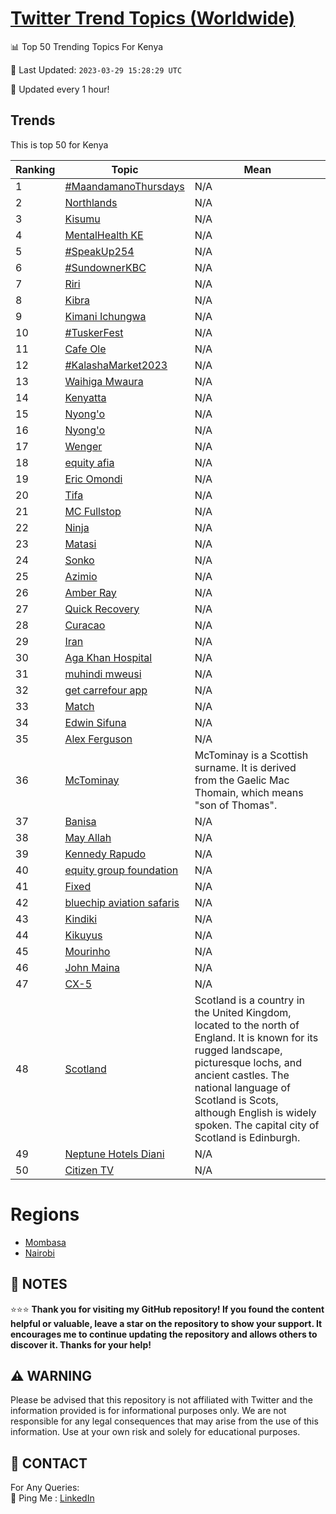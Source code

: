 [Twitter Trend Topics (Worldwide)](https://github.com/ErcinDedeoglu/Twitter-Trend-Topics)
==========


📊 Top 50 Trending Topics For Kenya

📆 Last Updated: `2023-03-29 15:28:29 UTC`

🔧 Updated every 1 hour!


## Trends

This is top 50 for Kenya

| Ranking | Topic | Mean |
| ------- | ------------ | ------------ |
| 1 | [#MaandamanoThursdays](http://twitter.com/search?q=%23MaandamanoThursdays) | N/A |
| 2 | [Northlands](http://twitter.com/search?q=Northlands) | N/A |
| 3 | [Kisumu](http://twitter.com/search?q=Kisumu) | N/A |
| 4 | [MentalHealth KE](http://twitter.com/search?q=MentalHealth+KE) | N/A |
| 5 | [#SpeakUp254](http://twitter.com/search?q=%23SpeakUp254) | N/A |
| 6 | [#SundownerKBC](http://twitter.com/search?q=%23SundownerKBC) | N/A |
| 7 | [Riri](http://twitter.com/search?q=Riri) | N/A |
| 8 | [Kibra](http://twitter.com/search?q=Kibra) | N/A |
| 9 | [Kimani Ichungwa](http://twitter.com/search?q=Kimani+Ichungwa) | N/A |
| 10 | [#TuskerFest](http://twitter.com/search?q=%23TuskerFest) | N/A |
| 11 | [Cafe Ole](http://twitter.com/search?q=Cafe+Ole) | N/A |
| 12 | [#KalashaMarket2023](http://twitter.com/search?q=%23KalashaMarket2023) | N/A |
| 13 | [Waihiga Mwaura](http://twitter.com/search?q=Waihiga+Mwaura) | N/A |
| 14 | [Kenyatta](http://twitter.com/search?q=Kenyatta) | N/A |
| 15 | [Nyong'o](http://twitter.com/search?q=Nyong%27o) | N/A |
| 16 | [Nyong'o](http://twitter.com/search?q=Nyong%27o) | N/A |
| 17 | [Wenger](http://twitter.com/search?q=Wenger) | N/A |
| 18 | [equity afia](http://twitter.com/search?q=equity+afia) | N/A |
| 19 | [Eric Omondi](http://twitter.com/search?q=Eric+Omondi) | N/A |
| 20 | [Tifa](http://twitter.com/search?q=Tifa) | N/A |
| 21 | [MC Fullstop](http://twitter.com/search?q=MC+Fullstop) | N/A |
| 22 | [Ninja](http://twitter.com/search?q=Ninja) | N/A |
| 23 | [Matasi](http://twitter.com/search?q=Matasi) | N/A |
| 24 | [Sonko](http://twitter.com/search?q=Sonko) | N/A |
| 25 | [Azimio](http://twitter.com/search?q=Azimio) | N/A |
| 26 | [Amber Ray](http://twitter.com/search?q=Amber+Ray) | N/A |
| 27 | [Quick Recovery](http://twitter.com/search?q=Quick+Recovery) | N/A |
| 28 | [Curacao](http://twitter.com/search?q=Curacao) | N/A |
| 29 | [Iran](http://twitter.com/search?q=Iran) | N/A |
| 30 | [Aga Khan Hospital](http://twitter.com/search?q=Aga+Khan+Hospital) | N/A |
| 31 | [muhindi mweusi](http://twitter.com/search?q=muhindi+mweusi) | N/A |
| 32 | [get carrefour app](http://twitter.com/search?q=get+carrefour+app) | N/A |
| 33 | [Match](http://twitter.com/search?q=Match) | N/A |
| 34 | [Edwin Sifuna](http://twitter.com/search?q=Edwin+Sifuna) | N/A |
| 35 | [Alex Ferguson](http://twitter.com/search?q=Alex+Ferguson) | N/A |
| 36 | [McTominay](http://twitter.com/search?q=McTominay) | McTominay is a Scottish surname. It is derived from the Gaelic Mac Thomain, which means "son of Thomas". |
| 37 | [Banisa](http://twitter.com/search?q=Banisa) | N/A |
| 38 | [May Allah](http://twitter.com/search?q=May+Allah) | N/A |
| 39 | [Kennedy Rapudo](http://twitter.com/search?q=Kennedy+Rapudo) | N/A |
| 40 | [equity group foundation](http://twitter.com/search?q=equity+group+foundation) | N/A |
| 41 | [Fixed](http://twitter.com/search?q=Fixed) | N/A |
| 42 | [bluechip aviation safaris](http://twitter.com/search?q=bluechip+aviation+safaris) | N/A |
| 43 | [Kindiki](http://twitter.com/search?q=Kindiki) | N/A |
| 44 | [Kikuyus](http://twitter.com/search?q=Kikuyus) | N/A |
| 45 | [Mourinho](http://twitter.com/search?q=Mourinho) | N/A |
| 46 | [John Maina](http://twitter.com/search?q=John+Maina) | N/A |
| 47 | [CX-5](http://twitter.com/search?q=CX-5) | N/A |
| 48 | [Scotland](http://twitter.com/search?q=Scotland) | Scotland is a country in the United Kingdom, located to the north of England. It is known for its rugged landscape, picturesque lochs, and ancient castles. The national language of Scotland is Scots, although English is widely spoken. The capital city of Scotland is Edinburgh. |
| 49 | [Neptune Hotels Diani](http://twitter.com/search?q=Neptune+Hotels+Diani) | N/A |
| 50 | [Citizen TV](http://twitter.com/search?q=Citizen+TV) | N/A |



# Regions

* [Mombasa](</Kenya/Mombasa.md>)
* [Nairobi](</Kenya/Nairobi.md>)



## 📝 NOTES

⭐⭐⭐ **Thank you for visiting my GitHub repository! If you found the content helpful or valuable, leave a star on the repository to show your support. It encourages me to continue updating the repository and allows others to discover it. Thanks for your help!**


## ⚠️ WARNING

Please be advised that this repository is not affiliated with Twitter and the information provided is for informational purposes only. We are not responsible for any legal consequences that may arise from the use of this information. Use at your own risk and solely for educational purposes.


## 📨 CONTACT

 For Any Queries:  
            🏓 Ping Me : [LinkedIn](https://www.linkedin.com/in/ercindedeoglu/)
